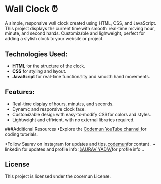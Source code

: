 # Wall Clock ⏰
A simple, responsive wall clock created using HTML, CSS, and JavaScript. This project displays the current time with smooth, real-time moving hour, minute, and second hands. Customizable and lightweight, perfect for adding a stylish clock to your website or project.

## Technologies Used:
- **HTML** for the structure of the clock.
- **CSS** for styling and layout.
- **JavaScript** for real-time functionality and smooth hand movements.

## Features:
- Real-time display of hours, minutes, and seconds.
- Dynamic and responsive clock face.
- Customizable design with easy-to-modify CSS for colors and styles.
- Lightweight and efficient, with no external libraries required.

###Additional Resources
•Explore the [Codemun YouTube channel ](https://youtu.be/TxyWL_f9WTs?si=cVzuU38Fgud1NaP0_)for coding tutorials.

•Follow Saurav on Instagram  for updates and tips.
[codemun](https://www.instagram.com/saurav.boi_])for contant .
• linkedin for updates and profile info  :[SAURAV YADAV](https://in.linkedin.com/in/techsavvydeveloperinnovates)for profile info  ..

## License

This project is licensed under the codemun License.
